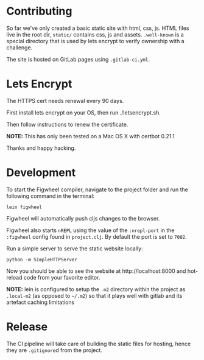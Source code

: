 # Contributing

So far we've only created a basic static site with html, css, js. HTML files live
in the root dir, `static/` contains css, js and assets. `.well-known` is a special
directory that is used by lets encrypt to verify ownership with a challenge.

The site is hosted on GitLab pages using `.gitlab-ci.yml`.

# Lets Encrypt

The HTTPS cert needs renewal every 90 days.

First install lets encrypt on your OS, then run ./letsencrypt.sh.

Then follow instructions to renew the certificate.

**NOTE:** This has only been tested on a Mac OS X with certbot 0.21.1

Thanks and happy hacking.

# Development

To start the Figwheel compiler, navigate to the project folder and run the following command in the terminal:

```
lein figwheel
```

Figwheel will automatically push cljs changes to the browser.

Figwheel also starts `nREPL` using the value of the `:nrepl-port` in the `:figwheel`
config found in `project.clj`. By default the port is set to `7002`.

Run a simple server to serve the static website locally:

```
python -m SimpleHTTPServer
```

Now you should be able to see the website at http://localhost:8000 and hot-reload code from your favorite editor.

**NOTE:** lein is configured to setup the `.m2` directory within the project as `.local-m2` (as opposed to `~/.m2`) so that it plays well with gitlab and its artefact caching limitations

# Release

The CI pipeline will take care of building the static files for hosting, hence they are `.gitignore`d from the project.
